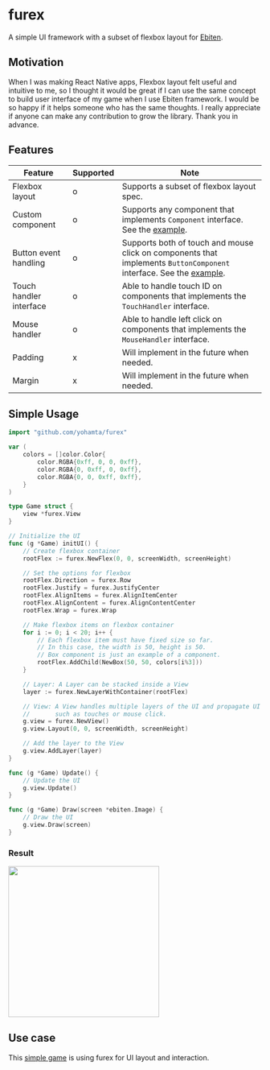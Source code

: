 # furex
A simple UI framework with a subset of flexbox layout for [Ebiten](https://ebiten.org/).

## Motivation
When I was making React Native apps, Flexbox layout felt useful and intuitive to me, so I thought it would be great if I can use the same concept to build user interface of my game when I use Ebiten framework. I would be so happy if it helps someone who has the same thoughts. I really appreciate if anyone can make any contribution to grow the library. Thank you in advance.

## Features
| Feature                 | Supported | Note                                                                                                                   |
|-------------------------|------------------|------------------------------------------------------------------------------------------------------------------------|
| Flexbox layout          | o                | Supports a subset of flexbox layout spec.                                                                              |
| Custom component   | o                | Supports any component that implements `Component` interface. See the [example](https://github.com/yohamta/furex/blob/master/examples/shared/box.go). |
| Button event handling   | o                | Supports both of touch and mouse click on components that implements `ButtonComponent` interface. See the [example](https://github.com/yohamta/furex/blob/master/examples/button/main.go). |
| Touch handler interface | o                | Able to handle touch ID on components that implements the `TouchHandler` interface.                                                                             |
| Mouse handler           | o                | Able to handle left click on components that implements the `MouseHandler` interface.                                                                                |
| Padding           | x                | Will implement in the future when needed.                                                     |
| Margin           | x                | Will implement in the future when needed.                                                      |

## Simple Usage

```go
import "github.com/yohamta/furex"

var (
	colors = []color.Color{
		color.RGBA{0xff, 0, 0, 0xff},
		color.RGBA{0, 0xff, 0, 0xff},
		color.RGBA{0, 0, 0xff, 0xff},
	}
)

type Game struct {
	view *furex.View
}

// Initialize the UI
func (g *Game) initUI() {
	// Create flexbox container
	rootFlex := furex.NewFlex(0, 0, screenWidth, screenHeight)

	// Set the options for flexbox
	rootFlex.Direction = furex.Row
	rootFlex.Justify = furex.JustifyCenter
	rootFlex.AlignItems = furex.AlignItemCenter
	rootFlex.AlignContent = furex.AlignContentCenter
	rootFlex.Wrap = furex.Wrap

	// Make flexbox items on flexbox container
	for i := 0; i < 20; i++ {
		// Each flexbox item must have fixed size so far.
		// In this case, the width is 50, height is 50.
		// Box component is just an example of a component.
		rootFlex.AddChild(NewBox(50, 50, colors[i%3]))
	}

	// Layer: A Layer can be stacked inside a View
	layer := furex.NewLayerWithContainer(rootFlex)

	// View: A View handles multiple layers of the UI and propagate UI events 
	//       such as touches or mouse click.
	g.view = furex.NewView()
	g.view.Layout(0, 0, screenWidth, screenHeight)

	// Add the layer to the View
	g.view.AddLayer(layer)
}

func (g *Game) Update() {
	// Update the UI 
	g.view.Update()
}

func (g *Game) Draw(screen *ebiten.Image) {
	// Draw the UI 
	g.view.Draw(screen)
}
```

### Result
<image src="https://user-images.githubusercontent.com/1475839/95682206-0279fa80-0c1f-11eb-8dd5-03bec58325e8.png" width="300px" />

## Use case
This [simple game](https://github.com/yohamta/godanmaku) is using furex for UI layout and interaction.

